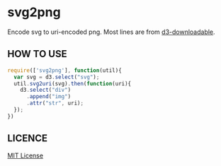 # svg2png
Encode svg to uri-encoded png.
Most lines are from [d3-downloadable](https://github.com/likr/d3-downloadable).

## HOW TO USE
```javascript
require(['svg2png'], function(util){
  var svg = d3.select("svg");
  util.svg2uri(svg).then(function(uri){
    d3.select("div")
      .append("img")
      .attr("str", uri);
  });
})
```

## LICENCE
[MIT License](https://github.com/domitry/svg2png/blob/master/LICENSE)

